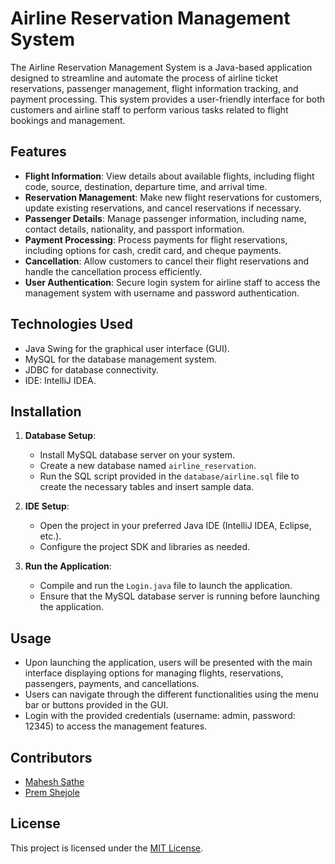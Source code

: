 # Airline Reservation Management System

The Airline Reservation Management System is a Java-based application designed to streamline and automate the process of airline ticket reservations, passenger management, flight information tracking, and payment processing. This system provides a user-friendly interface for both customers and airline staff to perform various tasks related to flight bookings and management.

## Features

- **Flight Information**: View details about available flights, including flight code, source, destination, departure time, and arrival time.
- **Reservation Management**: Make new flight reservations for customers, update existing reservations, and cancel reservations if necessary.
- **Passenger Details**: Manage passenger information, including name, contact details, nationality, and passport information.
- **Payment Processing**: Process payments for flight reservations, including options for cash, credit card, and cheque payments.
- **Cancellation**: Allow customers to cancel their flight reservations and handle the cancellation process efficiently.
- **User Authentication**: Secure login system for airline staff to access the management system with username and password authentication.

## Technologies Used

- Java Swing for the graphical user interface (GUI).
- MySQL for the database management system.
- JDBC for database connectivity.
- IDE: IntelliJ IDEA.

## Installation

1. **Database Setup**:
   - Install MySQL database server on your system.
   - Create a new database named `airline_reservation`.
   - Run the SQL script provided in the `database/airline.sql` file to create the necessary tables and insert sample data.

2. **IDE Setup**:
   - Open the project in your preferred Java IDE (IntelliJ IDEA, Eclipse, etc.).
   - Configure the project SDK and libraries as needed.

3. **Run the Application**:
   - Compile and run the `Login.java` file to launch the application.
   - Ensure that the MySQL database server is running before launching the application.

## Usage

- Upon launching the application, users will be presented with the main interface displaying options for managing flights, reservations, passengers, payments, and cancellations.
- Users can navigate through the different functionalities using the menu bar or buttons provided in the GUI.
- Login with the provided credentials (username: admin, password: 12345) to access the management features.

## Contributors

- [Mahesh Sathe](https://github.com/maheshsathe07)
- [Prem Shejole](https://github.com/shejoleprem)

## License

This project is licensed under the [MIT License](LICENSE).
